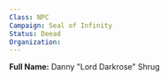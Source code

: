 ```yaml
---
Class: NPC
Campaign: Seal of Infinity
Status: Deead
Organization: 
---
```

**Full Name:** Danny "Lord Darkrose" Shrug